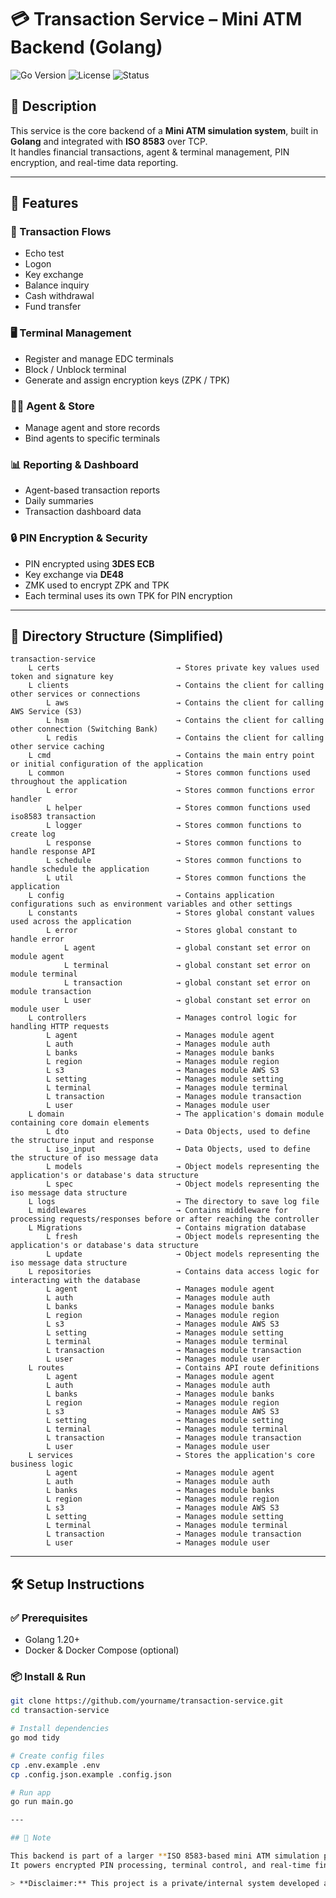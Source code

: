 # 💳 Transaction Service – Mini ATM Backend (Golang)

![Go Version](https://img.shields.io/badge/go-1.20+-blue)
![License](https://img.shields.io/badge/license-private-lightgrey)
![Status](https://img.shields.io/badge/status-active-brightgreen)

## 📌 Description

This service is the core backend of a **Mini ATM simulation system**, built in **Golang** and integrated with **ISO 8583** over TCP.  
It handles financial transactions, agent & terminal management, PIN encryption, and real-time data reporting.

---

## 🚀 Features

### 🔐 Transaction Flows
- Echo test
- Logon
- Key exchange
- Balance inquiry
- Cash withdrawal
- Fund transfer

### 🖥️ Terminal Management
- Register and manage EDC terminals
- Block / Unblock terminal
- Generate and assign encryption keys (ZPK / TPK)

### 🧑‍💼 Agent & Store
- Manage agent and store records
- Bind agents to specific terminals

### 📊 Reporting & Dashboard
- Agent-based transaction reports
- Daily summaries
- Transaction dashboard data

### 🔒 PIN Encryption & Security
- PIN encrypted using **3DES ECB**
- Key exchange via **DE48**
- ZMK used to encrypt ZPK and TPK
- Each terminal uses its own TPK for PIN encryption

---

## 📁 Directory Structure (Simplified)

```
transaction-service
    L certs                          → Stores private key values used token and signature key
    L clients                        → Contains the client for calling other services or connections
        L aws                        → Contains the client for calling AWS Service (S3)
        L hsm                        → Contains the client for calling other connection (Switching Bank)
        L redis                      → Contains the client for calling other service caching
    L cmd                            → Contains the main entry point or initial configuration of the application
    L common                         → Stores common functions used throughout the application
        L error                      → Stores common functions error handler
        L helper                     → Stores common functions used iso8583 transaction
        L logger                     → Stores common functions to create log
        L response                   → Stores common functions to handle response API
        L schedule                   → Stores common functions to handle schedule the application
        L util                       → Stores common functions the application
    L config                         → Contains application configurations such as environment variables and other settings
    L constants                      → Stores global constant values used across the application
        L error                      → Stores global constant to handle error
            L agent                  → global constant set error on module agent
            L terminal               → global constant set error on module terminal
            L transaction            → global constant set error on module transaction
            L user                   → global constant set error on module user
    L controllers                    → Manages control logic for handling HTTP requests
        L agent                      → Manages module agent
        L auth                       → Manages module auth
        L banks                      → Manages module banks
        L region                     → Manages module region
        L s3                         → Manages module AWS S3
        L setting                    → Manages module setting
        L terminal                   → Manages module terminal
        L transaction                → Manages module transaction
        L user                       → Manages module user
    L domain                         → The application's domain module containing core domain elements
        L dto                        → Data Objects, used to define the structure input and response
        L iso_input                  → Data Objects, used to define the structure of iso message data
        L models                     → Object models representing the application's or database's data structure
        L spec                       → Object models representing the iso message data structure
    L logs                           → The directory to save log file
    L middlewares                    → Contains middleware for processing requests/responses before or after reaching the controller
    L Migrations                     → Contains migration database
        L fresh                      → Object models representing the application's or database's data structure
        L update                     → Object models representing the iso message data structure
    L repositories                   → Contains data access logic for interacting with the database
        L agent                      → Manages module agent
        L auth                       → Manages module auth
        L banks                      → Manages module banks
        L region                     → Manages module region
        L s3                         → Manages module AWS S3
        L setting                    → Manages module setting
        L terminal                   → Manages module terminal
        L transaction                → Manages module transaction
        L user                       → Manages module user
    L routes                         → Contains API route definitions
        L agent                      → Manages module agent
        L auth                       → Manages module auth
        L banks                      → Manages module banks
        L region                     → Manages module region
        L s3                         → Manages module AWS S3
        L setting                    → Manages module setting
        L terminal                   → Manages module terminal
        L transaction                → Manages module transaction
        L user                       → Manages module user
    L services                       → Stores the application's core business logic
        L agent                      → Manages module agent
        L auth                       → Manages module auth
        L banks                      → Manages module banks
        L region                     → Manages module region
        L s3                         → Manages module AWS S3
        L setting                    → Manages module setting
        L terminal                   → Manages module terminal
        L transaction                → Manages module transaction
        L user                       → Manages module user
```

---

## 🛠️ Setup Instructions

### ✅ Prerequisites
- Golang 1.20+
- Docker & Docker Compose (optional)

### 📦 Install & Run

```bash
git clone https://github.com/yourname/transaction-service.git
cd transaction-service

# Install dependencies
go mod tidy

# Create config files
cp .env.example .env
cp .config.json.example .config.json

# Run app
go run main.go

---

## 📌 Note

This backend is part of a larger **ISO 8583-based mini ATM simulation project**, designed for secure and scalable transaction handling using Golang.  
It powers encrypted PIN processing, terminal control, and real-time financial operations as part of a modular backend architecture.

> **Disclaimer:** This project is a private/internal system developed as part of my professional work. The repository does not include proprietary code, but only outlines the structure, components, and features for documentation and portfolio purposes.

